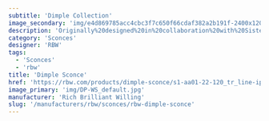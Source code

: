 ```yaml
---
subtitle: 'Dimple Collection'
image_secondary: 'img/e4d869785acc4cbc3f7c650f66cdaf382a2b191f-2400x1200.png'
description: 'Originally%20designed%20in%20collaboration%20with%20Sister%20City%2C%20Dimple%20is%20a%20compact%20and%20dimmable%2C%20flush-mounted%20sconce%20that%20casts%20a%20diffuse%20and%20soft%2C%20atmospheric%20light.%20It%20is%20cheekily%20named%20for%20the%20thick%2C%20domed%20circular%20diffuser%20embedded%20into%20its%20front%20face.'
category: 'Sconces'
designer: 'RBW'
tags:
  - 'Sconces'
  - 'rbw'
title: 'Dimple Sconce'
href: 'https://rbw.com/products/dimple-sconce/s1-aa01-22-120_tr_line-ip20'
image_primary: 'img/DP-WS_default.jpg'
manufacturer: 'Rich Brilliant Willing'
slug: '/manufacturers/rbw/sconces/rbw-dimple-sconce'
---
```

